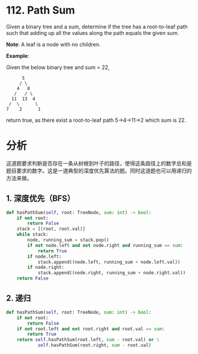 # 112. Path Sum
Given a binary tree and a sum, determine if the tree has a root-to-leaf path such that adding up all the values along the path equals the given sum.

**Note**: A leaf is a node with no children.

**Example**:

Given the below binary tree and sum = 22,

          5
         / \
        4   8
       /   / \
      11  13  4
     /  \      \
    7    2      1

return true, as there exist a root-to-leaf path 5->4->11->2 which sum is 22.

# 分析
这道题要求判断是否存在一条从树根到叶子的路径，使得这条路径上的数字总和是题目要求的数字。这是一道典型的深度优先算法的题。同时这道题也可以用递归的方法来做。
## 1. 深度优先（BFS）
```Python
def hasPathSum(self, root: TreeNode, sum: int) -> bool:
    if not root:
        return False
    stack = [(root, root.val)]
    while stack:
        node, running_sum = stack.pop()
        if not node.left and not node.right and running_sum == sum:
            return True
        if node.left:
            stack.append((node.left, running_sum + node.left.val))
        if node.right:
            stack.append((node.right, running_sum + node.right.val))
    return False
```
## 2. 递归
```Python
def hasPathSum(self, root: TreeNode, sum: int) -> bool:
    if not root:
        return False
    if not root.left and not root.right and root.val == sum:
        return True
    return self.hasPathSum(root.left, sum - root.val) or \
            self.hasPathSum(root.right, sum - root.val)
```